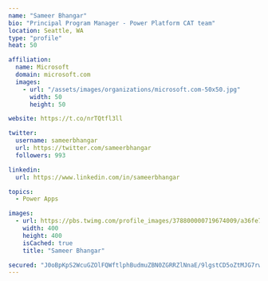 ```yaml
---
name: "Sameer Bhangar"
bio: "Principal Program Manager - Power Platform CAT team"
location: Seattle, WA
type: "profile"
heat: 50

affiliation:
  name: Microsoft
  domain: microsoft.com
  images:
    - url: "/assets/images/organizations/microsoft.com-50x50.jpg"
      width: 50
      height: 50

website: https://t.co/nrTQtfl3ll

twitter:
  username: sameerbhangar
  url: https://twitter.com/sameerbhangar
  followers: 993

linkedin:
  url: https://www.linkedin.com/in/sameerbhangar

topics:
  - Power Apps

images:
  - url: https://pbs.twimg.com/profile_images/378800000719674009/a36fe7ddfab1778b76e5793772e43798_400x400.jpeg
    width: 400
    height: 400
    isCached: true
    title: "Sameer Bhangar"

secured: "J0oBpKpS2WcuGZOlFQWftlphBudmuZBN0ZGRRZlNnaE/9lgstCD5oZtMJG7rw8yrh0VitoHPr4+mkNM7UJqvJyvB9Q0jf7yCQd/lnvGmt2jvODZkEeun0Te8Zf58r4KXoYSZn2SKGEfIinEPp5Gb8k2eUXO8arRr8aNCh/XFXDWp4JA4tUgG/92s+MGjd1cJxorkErqQEgd3ZqWDDAPAFDS5pwUjSCu9QiLeV7TCeDdsatMXMsI5HOg2JgMkB9W9cdlLpKf2iK3hX4+P2HSvQy5iQWSLzBhmKijyZFrIpfHarW3H4Z/AW+xp9CDgl1KP5WrqR631nxjslUDCIKrLBgtyVLQPRizKssVg2iOHu3RLBo2cYJ4F6TkBcwri6AHxN+nkD3xY7u6PC9fICEkFVA==;O3yH7RRuzvbT6KEqhudi1Q=="
---
```



